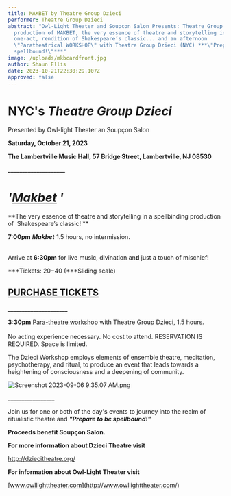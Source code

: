 ```yaml
---
title: MAKBET by Theatre Group Dzieci
performer: Theatre Group Dzieci
abstract: "Owl-Light Theater and Soupcon Salon Presents: Theatre Group Dzieci's
  production of MAKBET, the very essence of theatre and storytelling in a
  one-act, rendition of Shakespeare’s classic... and an afternoon
  \"Paratheatrical WORKSHOP\" with Theatre Group Dzieci (NYC) ***\"Prepare to be
  spellbound!\"***"
image: /uploads/mkbcardfront.jpg
author: Shaun Ellis
date: 2023-10-21T22:30:29.107Z
approved: false
---
```

# NYC's *Theatre Group Dzieci* 

Presented by Owl-light Theater an Soupçon Salon

**Saturday, October 21, 2023** 

**The Lambertville Music Hall, 57 Bridge Street, Lambertville, NJ 08530**

**\_\_\_\_\_\_\_\_\_\_\_\_\_\_\_\_\_\_\_\_**

# ***'[Makbet](http://dziecitheatre.org/the-work/makbet/) '***

**The very essence of theatre and storytelling in a spellbinding production of  Shakespeare’s classic! **

**7:00pm** ***Makbet*** 1.5 hours, no intermission.                                                                                              

Arrive at **6:30pm** for live music, divination an**d** just a touch of mischief! 

***Tickets: $20-$40 (***Sliding scale)

## [P﻿URCHASE TICKETS](https://buy.stripe.com/28ofZx2qw1M02gU28p)

***\_\_\_\_\_\_\_\_\_\_\_\_\_\_\_\_\_\_\_\__***

**3:30pm** [Para-theatre ](http://dziecitheatre.org/the-work/workshops/)[workshop](http://dziecitheatre.org/the-work/workshops/) w​ith Theatre Group Dzieci, 1.5 hours.                                                               \
No acting experience necessary. No cost to attend. RESERVATION IS REQUIRED. Space is limited.

The Dzieci Workshop employs elements of ensemble theatre, meditation, psychotherapy, and ritual, to produce an event that leads towards a heightening of consciousness and a deepening of community.  

![Screenshot 2023-09-06 9.35.07 AM.png](https://mail.google.com/mail/u/0?ui=2&ik=a9569e3c2a&attid=0.0.1&permmsgid=msg-f:1776296455834735189&th=18a6ac3721d09255&view=fimg&fur=ip&sz=s0-l75-ft&attbid=ANGjdJ8KuJONkGNOTaSEGKQuVLFkt_t60jAFr8m7_ja6IIQHticZ48Ww6LHXRn5_PnUoep20Dw-lyHqe-nwQHxy_cYGxaqw6pn-TIIWvWJRDAymDkfzYWnkjv2KjaLQ&disp=emb&realattid=ii_lm7sca7l3)

\_\_\_\_\_\_\_\_\_\_\_\_\_\_\_\__

Join us for one or both of the day's events to journey into the realm of ritualistic theatre and ***"Prepare to be spellbound!"***

**Proceeds benefit Soupçon Salon.**

**For more information about Dzieci Theatre visit** 

<http://dziecitheatre.org/>

**For information about Owl-Light Theater visit**

[www.owllighttheater.com](http://www.owllighttheater.com/)